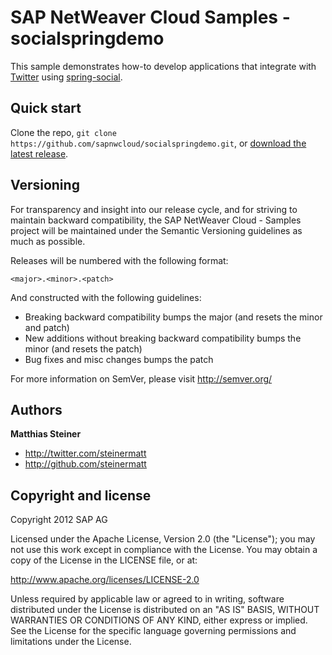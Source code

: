 SAP NetWeaver Cloud Samples - socialspringdemo
========

This sample demonstrates how-to develop applications that integrate with [Twitter](http://twiter.com) using [spring-social](http://www.springsource.org/spring-social).

Quick start
-----------

Clone the repo, `git clone https://github.com/sapnwcloud/socialspringdemo.git`, or [download the latest release](https://github.com/sapnwcloud/socialspringdemo/zipball/master).


Versioning
----------

For transparency and insight into our release cycle, and for striving to maintain backward compatibility, the SAP NetWeaver Cloud - Samples project will be maintained under the Semantic Versioning guidelines as much as possible.

Releases will be numbered with the following format:

`<major>.<minor>.<patch>`

And constructed with the following guidelines:

* Breaking backward compatibility bumps the major (and resets the minor and patch)
* New additions without breaking backward compatibility bumps the minor (and resets the patch)
* Bug fixes and misc changes bumps the patch

For more information on SemVer, please visit http://semver.org/

Authors
-------

**Matthias Steiner**

+ http://twitter.com/steinermatt
+ http://github.com/steinermatt


Copyright and license
---------------------

Copyright 2012 SAP AG

Licensed under the Apache License, Version 2.0 (the "License");
you may not use this work except in compliance with the License.
You may obtain a copy of the License in the LICENSE file, or at:

   http://www.apache.org/licenses/LICENSE-2.0

Unless required by applicable law or agreed to in writing, software
distributed under the License is distributed on an "AS IS" BASIS,
WITHOUT WARRANTIES OR CONDITIONS OF ANY KIND, either express or implied.
See the License for the specific language governing permissions and
limitations under the License.


